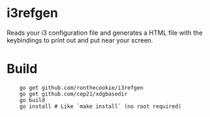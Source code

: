 # i3refgen
Reads your i3 configuration file and generates a HTML file with the keybindings to print out and put near your screen.

# Build
```
    go get github.com/ronthecookie/i3refgen
    go get github.com/cep21/xdgbasedir
    go build
    go install # Like `make install` (no root required)
```